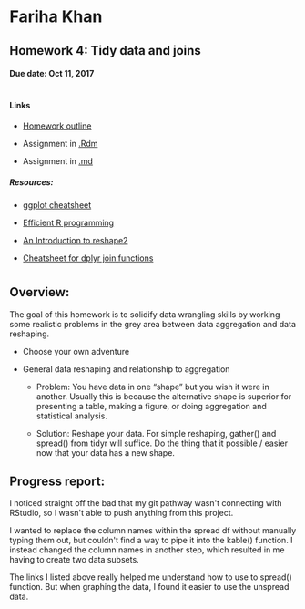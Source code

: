 # Fariha Khan 

## Homework 4: Tidy data and joins
#### Due date: Oct 11, 2017

#
#### **Links**

 - [Homework outline](http://stat545.com/hw04_tidy-data-joins.html)
 
 - Assignment in [.Rdm](https://github.com/farihakhan/STAT545-hw-khan-fariha/blob/master/hw_04/hw04_tidyData.Rmd) 
 
 - Assignment in [.md](https://github.com/farihakhan/STAT545-hw-khan-fariha/blob/master/hw_04/hw04_tidyData.md) 
 
##### Resources:

 - [ggplot cheatsheet](https://www.rstudio.com/wp-content/uploads/2015/03/ggplot2-cheatsheet.pdf)
 
 - [Efficient R programming](https://csgillespie.github.io/efficientR/5-5-dplyr.html#renaming-columns)
 
 - [An Introduction to reshape2](http://seananderson.ca/2013/10/19/reshape.html)
 
 - [Cheatsheet for dplyr join functions](http://stat545.com/bit001_dplyr-cheatsheet.html)
 

#
## **Overview:**

The goal of this homework is to solidify data wrangling skills by working some realistic problems in the grey area between data aggregation and data reshaping.

 - Choose your own adventure
 
 - General data reshaping and relationship to aggregation
 
      - Problem: You have data in one “shape” but you wish it were in another. Usually this is because the alternative shape is superior for presenting a table, making a figure, or doing aggregation and statistical analysis.
      
      - Solution: Reshape your data. For simple reshaping, gather() and spread() from tidyr will suffice. Do the thing that it possible / easier now that your data has a new shape.

 
## **Progress report:**



I noticed straight off the bad that my git pathway wasn't connecting with RStudio, so I wasn't able to push anything from this project. 

I wanted to replace the column names within the spread df without manually typing them out, but couldn't find a way to pipe it into the kable() function. I instead changed the column names in another step, which resulted in me having to create two data subsets.

The links I listed above really helped me understand how to use to spread() function. But when graphing the data, I found it easier to use the unspread data.